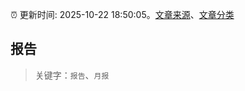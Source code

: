 :alarm_clock: 更新时间: 2025-10-22 18:50:05。[文章来源](/README.md)、[文章分类](/TAGS.md)

## 报告


> 关键字：`报告`、`月报`




